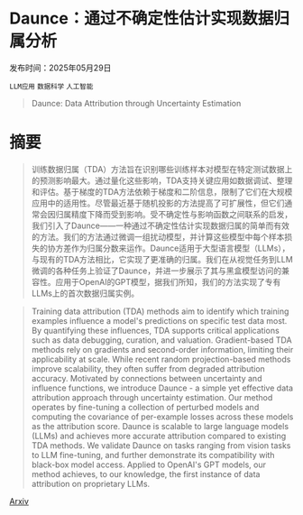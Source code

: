 # Daunce：通过不确定性估计实现数据归属分析

发布时间：2025年05月29日

`LLM应用` `数据科学` `人工智能`

> Daunce: Data Attribution through Uncertainty Estimation

# 摘要

> 训练数据归属（TDA）方法旨在识别哪些训练样本对模型在特定测试数据上的预测影响最大。通过量化这些影响，TDA支持关键应用如数据调试、整理和评估。基于梯度的TDA方法依赖于梯度和二阶信息，限制了它们在大规模应用中的适用性。尽管最近基于随机投影的方法提高了可扩展性，但它们通常会因归属精度下降而受到影响。受不确定性与影响函数之间联系的启发，我们引入了Daunce——一种通过不确定性估计实现数据归属的简单而有效的方法。我们的方法通过微调一组扰动模型，并计算这些模型中每个样本损失的协方差作为归属分数来运作。Daunce适用于大型语言模型（LLMs），与现有的TDA方法相比，它实现了更准确的归属。我们在从视觉任务到LLM微调的各种任务上验证了Daunce，并进一步展示了其与黑盒模型访问的兼容性。应用于OpenAI的GPT模型，据我们所知，我们的方法实现了专有LLMs上的首次数据归属实例。

> Training data attribution (TDA) methods aim to identify which training examples influence a model's predictions on specific test data most. By quantifying these influences, TDA supports critical applications such as data debugging, curation, and valuation. Gradient-based TDA methods rely on gradients and second-order information, limiting their applicability at scale. While recent random projection-based methods improve scalability, they often suffer from degraded attribution accuracy. Motivated by connections between uncertainty and influence functions, we introduce Daunce - a simple yet effective data attribution approach through uncertainty estimation. Our method operates by fine-tuning a collection of perturbed models and computing the covariance of per-example losses across these models as the attribution score. Daunce is scalable to large language models (LLMs) and achieves more accurate attribution compared to existing TDA methods. We validate Daunce on tasks ranging from vision tasks to LLM fine-tuning, and further demonstrate its compatibility with black-box model access. Applied to OpenAI's GPT models, our method achieves, to our knowledge, the first instance of data attribution on proprietary LLMs.

[Arxiv](https://arxiv.org/abs/2505.23223)